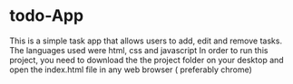 # todo-App
This is a simple task app that allows users to add, edit and remove tasks. The languages used were html, css and javascript
In order to run this project, you need to download the the project folder on your desktop and open the index.html file in any web browser ( preferably  chrome)

